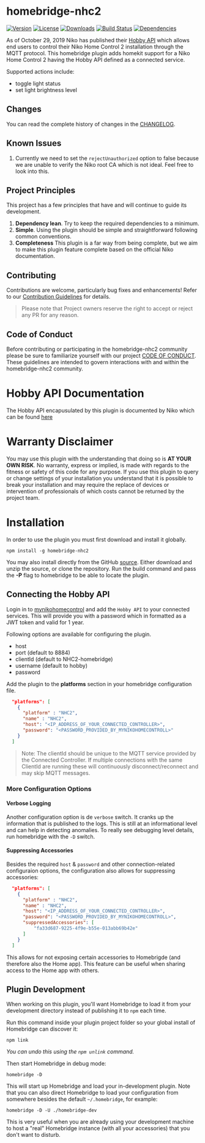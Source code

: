 # homebridge-nhc2
[![Version](http://img.shields.io/npm/v/@homebridge-nhc2/homebridge-nhc2.png)](https://www.npmjs.org/package/@homebridge-nhc2/homebridge-nhc2)
[![License](https://img.shields.io/npm/l/@homebridge-nhc2/homebridge-nhc2.svg)](https://github.com/homebridge-nhc2/homebridge-nhc2/blob/master/LICENSE)
[![Downloads](https://img.shields.io/npm/dt/@homebridge-nhc2/homebridge-nhc2.svg)](https://www.npmjs.org/package/@homebridge-nhc2/homebridge-nhc2)
[![Build Status](https://travis-ci.org/homebridge-nhc2/homebridge-nhc2.svg?branch=master)](https://travis-ci.org/homebridge-nhc2/homebridge-nhc2)
[![Dependencies](https://david-dm.org/homebridge-nhc2/homebridge-nhc2.svg)](https://david-dm.org/homebridge-nhc2/homebridge-nhc2)

As of October 29, 2019 Niko has published their [Hobby API](https://www.niko.eu/en/campaign/niko-home-control/hobby-api) which allows end users to control their Niko Home Control 2 installation through the MQTT protocol.
This homebridge plugin adds homekit support for a Niko Home Control 2 having the Hobby API defined as a connected service.

Supported actions include:
* toggle light status
* set light brightness level

## Changes

You can read the complete history of changes in the 
[CHANGELOG](https://github.com/homebridge-nhc2/homebridge-nhc2/blob/master/CHANGELOG.md).

## Known Issues

1. Currently we need to set the `rejectUnauthorized` option to false because we are unable to verify the Niko root CA which is not ideal. Feel free to look into this.

## Project Principles

This project has a few principles that have and will continue to guide its 
development.

1. **Dependency lean**. Try to keep the required dependencies to a minimum.
2. **Simple**. Using the plugin should be simple and straightforward 
following common conventions.
3. **Completeness** This plugin is a far way from being complete, but we aim to make this plugin feature complete based on the official Niko documentation.

## Contributing

Contributions are welcome, particularly bug fixes and enhancements!
Refer to our [Contribution Guidelines](https://github.com/homebridge-nhc2/homebridge-nhc2/blob/master/CONTRIBUTING.md) for details.

> Please note that Project owners reserve the right to accept or reject any PR
> for any reason.

## Code of Conduct

Before contributing or participating in the homebridge-nhc2 community please be sure to 
familiarize yourself with our project 
[CODE OF CONDUCT](https://github.com/homebridge-nhc2/homebridge-nhc2/blob/master/CODE_OF_CONDUCT.md). 
These guidelines are intended to govern interactions with and within the homebridge-nhc2 
community.

# Hobby API Documentation

The Hobby API encapusulated by this plugin is documented by Niko which can be found [here](https://mynikohomecontrol.niko.eu/Content/hobbyapi/documentation.pdf)
	
# Warranty Disclaimer

You may use this plugin with the understanding that doing so is 
**AT YOUR OWN RISK**. No warranty, express or implied, is made with regards 
to the fitness or safety of this code for any purpose. If you use this 
plugin to query or change settings of your installation you understand that it 
is possible to break your installation and may require the replace of devices or 
intervention of professionals of which costs cannot be returned by the project team.

# Installation

In order to use the plugin you must first download and install it globally.

    npm install -g homebridge-nhc2

You may also install directly from the GitHub 
[source](https://github.com/homebridge-nhc2/homebridge-nhc2). Either download and unzip 
the source, or clone the repository. Run the build command and pass the **-P** flag to homebridge to be able to locate the plugin.

## Connecting the Hobby API

Login in to [mynikohomecontrol](https://mynikohomecontrol.niko.eu/) and add the `Hobby API` to your connected services. This will provide you with a password which in formatted as a JWT token and valid for 1 year.

Following options are available for configuring the plugin.
* host 
* port (default to 8884)
* clientId (default to NHC2-homebridge)
* username (default to hobby)
* password

	  
Add the plugin to the **platforms** section in your homebridge configuration file.
```json
  "platforms": [
    {
      "platform" : "NHC2",
      "name" : "NHC2",
      "host": "<IP_ADDRESS_OF_YOUR_CONNECTED_CONTROLLER>",
      "password": "<PASSWORD_PROVIDED_BY_MYNIKOHOMECONTROLL>"
    }
  ]
```

> Note: The clientId should be unique to the MQTT service provided by the Connected Controller. 
> If multiple connections with the same ClientId are running these will continuously 
> disconnect/reconnect and may skip MQTT messages.

### More Configuration Options

#### Verbose Logging

Another configuration option is de `verbose` switch. It cranks up the information that is published to the logs. This is still at an informational level and can help in detecting anomalies. To really see debugging level details, run homebridge with the `-D` switch.

#### Suppressing Accessories

Besides the required `host` & `password` and other connection-related configuraion options, the configuration also allows for suppressing accessories:

```json
  "platforms": [
    {
      "platform" : "NHC2",
      "name" : "NHC2",
      "host": "<IP_ADDRESS_OF_YOUR_CONNECTED_CONTROLLER>",
      "password": "<PASSWORD_PROVIDED_BY_MYNIKOHOMECONTROLL>",
      "suppressedAccessories": [
          "fa33d687-9225-4f9e-b55e-013abb69b42e"
      ]
    }
  ]
```

This allows for not exposing certain accessories to Homebrigde (and therefore also the Home app). This feature can be useful when sharing access to the Home app with others. 

## Plugin Development

When working on this plugin, you'll want Homebridge to load it from your development directory instead of publishing it to `npm` each time.

Run this command inside your plugin project folder so your global install of Homebridge can discover it:


```shell
npm link
```

*You can undo this using the `npm unlink` command.*

Then start Homebridge in debug mode:

```shell
homebridge -D
```

This will start up Homebridge and load your in-development plugin. Note that you can also direct Homebridge to load your configuration from somewhere besides the default `~/.homebridge`, for example:

```shell
homebridge -D -U ./homebridge-dev
```

This is very useful when you are already using your development machine to host a "real" Homebridge instance (with all your accessories) that you don't want to disturb.
